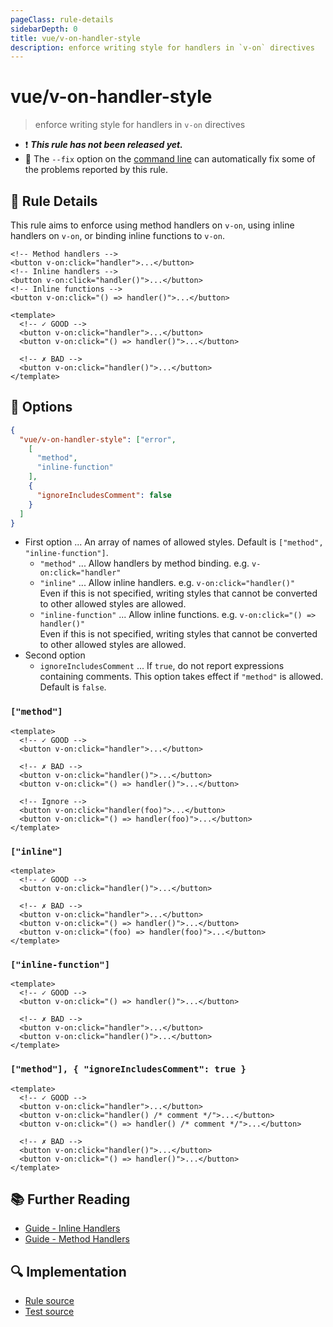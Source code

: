 ```yaml
---
pageClass: rule-details
sidebarDepth: 0
title: vue/v-on-handler-style
description: enforce writing style for handlers in `v-on` directives
---
```

# vue/v-on-handler-style

> enforce writing style for handlers in `v-on` directives

- :exclamation: <badge text="This rule has not been released yet." vertical="middle" type="error"> ***This rule has not been released yet.*** </badge>
- :wrench: The `--fix` option on the [command line](https://eslint.org/docs/user-guide/command-line-interface#fixing-problems) can automatically fix some of the problems reported by this rule.

## :book: Rule Details

This rule aims to enforce using method handlers on `v-on`, using inline handlers on `v-on`, or binding inline functions to `v-on`.

```vue
<!-- Method handlers -->
<button v-on:click="handler">...</button>
<!-- Inline handlers -->
<button v-on:click="handler()">...</button>
<!-- Inline functions -->
<button v-on:click="() => handler()">...</button>
```

<eslint-code-block fix :rules="{'vue/v-on-handler-style': ['error']}">

```vue
<template>
  <!-- ✓ GOOD -->
  <button v-on:click="handler">...</button>
  <button v-on:click="() => handler()">...</button>

  <!-- ✗ BAD -->
  <button v-on:click="handler()">...</button>
</template>
```

</eslint-code-block>

## :wrench: Options

```json
{
  "vue/v-on-handler-style": ["error",
    [
      "method",
      "inline-function"
    ],
    {
      "ignoreIncludesComment": false
    }
  ]
}
```

- First option ... An array of names of allowed styles. Default is `["method", "inline-function"]`.
  - `"method"` ... Allow handlers by method binding. e.g. `v-on:click="handler"`
  - `"inline"` ... Allow inline handlers. e.g. `v-on:click="handler()"`  
                  Even if this is not specified, writing styles that cannot be converted to other allowed styles are allowed.
  - `"inline-function"` ... Allow inline functions. e.g. `v-on:click="() => handler()"`  
                            Even if this is not specified, writing styles that cannot be converted to other allowed styles are allowed.
- Second option
  - `ignoreIncludesComment` ... If `true`, do not report expressions containing comments. This option takes effect if `"method"` is allowed. Default is `false`.

### `["method"]`

<eslint-code-block fix :rules="{'vue/v-on-handler-style': ['error', ['method']]}">

```vue
<template>
  <!-- ✓ GOOD -->
  <button v-on:click="handler">...</button>

  <!-- ✗ BAD -->
  <button v-on:click="handler()">...</button>
  <button v-on:click="() => handler()">...</button>

  <!-- Ignore -->
  <button v-on:click="handler(foo)">...</button>
  <button v-on:click="() => handler(foo)">...</button>
</template>
```

</eslint-code-block>

### `["inline"]`

<eslint-code-block fix :rules="{'vue/v-on-handler-style': ['error', ['inline']]}">

```vue
<template>
  <!-- ✓ GOOD -->
  <button v-on:click="handler()">...</button>

  <!-- ✗ BAD -->
  <button v-on:click="handler">...</button>
  <button v-on:click="() => handler()">...</button>
  <button v-on:click="(foo) => handler(foo)">...</button>
</template>
```

</eslint-code-block>

### `["inline-function"]`

<eslint-code-block fix :rules="{'vue/v-on-handler-style': ['error', ['inline-function']]}">

```vue
<template>
  <!-- ✓ GOOD -->
  <button v-on:click="() => handler()">...</button>

  <!-- ✗ BAD -->
  <button v-on:click="handler">...</button>
  <button v-on:click="handler()">...</button>
</template>
```

</eslint-code-block>

### `["method"], { "ignoreIncludesComment": true }`

<eslint-code-block fix :rules="{'vue/v-on-handler-style': ['error', ['method'], {ignoreIncludesComment: true}]}">

```vue
<template>
  <!-- ✓ GOOD -->
  <button v-on:click="handler">...</button>
  <button v-on:click="handler() /* comment */">...</button>
  <button v-on:click="() => handler() /* comment */">...</button>

  <!-- ✗ BAD -->
  <button v-on:click="handler()">...</button>
  <button v-on:click="() => handler()">...</button>
</template>
```

</eslint-code-block>

## :books: Further Reading

- [Guide - Inline Handlers]
- [Guide - Method Handlers]

[Guide - Inline Handlers]: https://vuejs.org/guide/essentials/event-handling.html#inline-handlers
[Guide - Method Handlers]: https://vuejs.org/guide/essentials/event-handling.html#method-handlers

## :mag: Implementation

- [Rule source](https://github.com/vuejs/eslint-plugin-vue/blob/master/lib/rules/v-on-handler-style.js)
- [Test source](https://github.com/vuejs/eslint-plugin-vue/blob/master/tests/lib/rules/v-on-handler-style.js)
